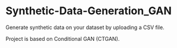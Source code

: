 # Synthetic-Data-Generation_GAN
Generate synthetic data on your dataset by uploading a CSV file. 

Project is based on Conditional GAN (CTGAN).
